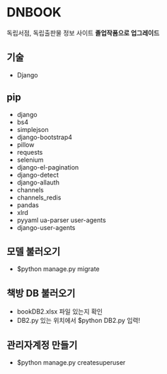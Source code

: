 # DNBOOK
독립서점, 독립출판물 정보 사이트
**졸업작품으로 업그레이드**

## 기술
- Django

## pip
- django
- bs4
- simplejson
- django-bootstrap4
- pillow
- requests
- selenium
- django-el-pagination
- django-detect
- django-allauth
- channels
- channels_redis
- pandas
- xlrd
- pyyaml ua-parser user-agents
- django-user-agents

## 모델 불러오기
- $python manage.py migrate

## 책방 DB 불러오기
- bookDB2.xlsx 파일 있는지 확인
- DB2.py 있는 위치에서 $python DB2.py 입력!

## 관리자계정 만들기
- $python manage.py createsuperuser
